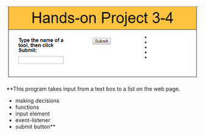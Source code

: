 
![project3-4 image](https://github.com/dalbay/JavaScript/blob/master/chapter3/project3-4/project3-4.png)

**This program takes input from a text box to a list on the web page. 
* making decisions
* functions
* input element
* event-listener
* submit button**
